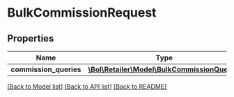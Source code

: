 # BulkCommissionRequest

## Properties
Name | Type | Description | Notes
------------ | ------------- | ------------- | -------------
**commission_queries** | [**\Bol\Retailer\Model\BulkCommissionQuery[]**](BulkCommissionQuery.md) |  | 

[[Back to Model list]](../../README.md#documentation-for-models) [[Back to API list]](../../README.md#documentation-for-api-endpoints) [[Back to README]](../../README.md)

